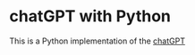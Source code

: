 # chatGPT with Python

This is a Python implementation of the [chatGPT](https://https://chat.openai.com/chat)



